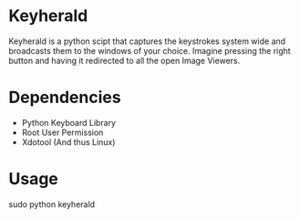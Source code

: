 # Keyherald
Keyherald is a python scipt that captures the keystrokes system wide and broadcasts them to the windows of your choice.
Imagine pressing the right button and having it redirected to all the open Image Viewers.

# Dependencies

 - Python Keyboard Library
 - Root User Permission
 - Xdotool (And thus Linux)

# Usage
sudo python keyherald
